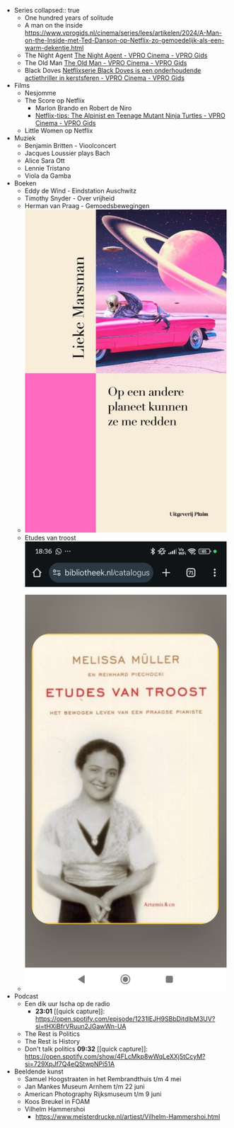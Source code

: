 - Series
  collapsed:: true
	- One hundred years of solitude
	- A man on the inside
	  https://www.vprogids.nl/cinema/series/lees/artikelen/2024/A-Man-on-the-Inside-met-Ted-Danson-op-Netflix-zo-gemoedelijk-als-een-warm-dekentje.html
	- The Night Agent
	  [The Night Agent - VPRO Cinema - VPRO Gids](https://www.vprogids.nl/cinema/series/serie~15141514~the-night-agent~.html)
	- The Old Man
	  [The Old Man - VPRO Cinema - VPRO Gids](https://www.vprogids.nl/cinema/series/serie~14623975~the-old-man~.html)
	- Black Doves
	  [Netflixserie Black Doves is een onderhoudende actiethriller in kerstsferen - VPRO Cinema - VPRO Gids](https://www.vprogids.nl/cinema/series/lees/artikelen/2024/Black-Doves--onderhoudende-actiethriller-in-kerstsferen-op-Netflix.html)
- Films
	- Nesjomme
	- The Score op Netflix
		- Marlon Brando en Robert de Niro
		- [Netflix-tips: The Alpinist en Teenage Mutant Ninja Turtles - VPRO Cinema - VPRO Gids](https://www.vprogids.nl/cinema/lees/artikelen/specials/netflix/2025/Netflix-tips--The-Alpinist-en-Teenage-Mutant-Ninja-Turtles.html)
	- Little Women op Netflix
- Muziek
	- Benjamin Britten - Vioolconcert
	- Jacques Loussier plays Bach
	- Alice Sara Ott
	- Lennie Tristano
	- Viola da Gamba
- Boeken
	- Eddy de Wind - Eindstation Auschwitz
	- Timothy Snyder - Over vrijheid
	- Herman van Praag - Gemoedsbewegingen
	- ![2025-02-17-22-19-11.jpeg](../assets/2025-02-17-22-19-11.jpeg)
	- Etudes van troost
	- ![2025-02-23-18-38-10.jpeg](../assets/2025-02-23-18-38-10.jpeg)
- Podcast
	- Een dik uur Ischa op de radio
		- **23:01** [[quick capture]]:  https://open.spotify.com/episode/1231lEJH9SBbDitdIbM3UV?si=tHXiBfrVRuun2JGawWn-UA
	- The Rest is Politics
	- The Rest is History
	- Don't talk politics 
	  **09:32** [[quick capture]]:  https://open.spotify.com/show/4FLcMkp8wWqLeXXj5tCcyM?si=729XpJf7Q4eQStwpNPi51A
- Beeldende kunst
	- Samuel Hoogstraaten in het Rembrandthuis t/m 4 mei
	- Jan Mankes Museum Arnhem t/m 22 juni
	- American Photography Rijksmuseum t/m 9 juni
	- Koos Breukel in FOAM
	- Vilhelm Hammershoi
		- https://www.meisterdrucke.nl/artiest/Vilhelm-Hammershoi.html
